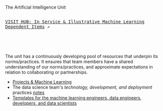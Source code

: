 The Artificial Intelligence Unit

<kbd> <br> [VISIT HUB: In Service & Illustrative Machine Learning Dependent Items](https://theartificialintelligenceunit.github.io/intelligence/) ↗️ <br> </kbd>

<br>
<br>

The unit has a continuously developing pool of resources that underpin its norms/practices.  It ensures that team members have a shared understanding of our norms/practices, and approximate expectations in relation to collaborating or partnerships.

* [Projects & Machine Learning](https://thereferences.github.io/systems/docs/build/html/index.html)
* The data science team's _technology, development, and deployment_ practices [notes](https://thereferences.github.io/practice/docs/build/html/index.html)
* [Templates for the machine learning engineers, data engineers, developers, and data scientists](https://github.com/thetemplates)

<br>
<br>

<br>
<br>

<br>
<br>

<br>
<br>

<!--


<h3>Projects</h3>

The applications, insights, and project/model details hubs:

<ul>
  <li><a href="https://d3h5uy7f3ttkyl.cloudfront.net/index.html">River Level Predictions</a></li>
  <li><a href="https://d22j2jhm9iagpk.cloudfront.net/index.html">Token Classification</a></li>
  <li><a href="https://d179hb1okg0baa.cloudfront.net/index.html">Accident & Emergency (A&E)</a></li>
</ul>

<br>

Ideas underpinning the deployment of machine learning dependent solutions:

<ul>
  <li>Illustrating <b>Automation + Orchestration</b> via Daily Nitrogen Distributions: <a href="https://d29mim58jd41o6.cloudfront.net/" target="_blank">Notes & Insights</a></li>
</ul>


**Here are some ideas to get you started:**

🙋‍♀️ A short introduction - what is your organization all about?
🌈 Contribution guidelines - how can the community get involved?
👩‍💻 Useful resources - where can the community find your docs? Is there anything else the community should know?
🍿 Fun facts - what does your team eat for breakfast?
🧙 Remember, you can do mighty things with the power of [Markdown](https://docs.github.com/github/writing-on-github/getting-started-with-writing-and-formatting-on-github/basic-writing-and-formatting-syntax)

-->
